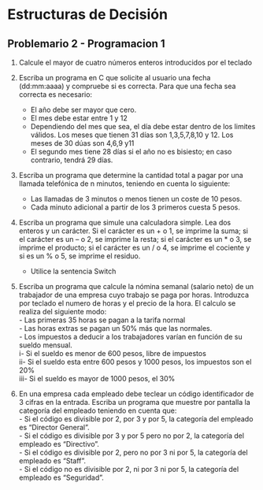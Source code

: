 # Estructuras de Decisión
## Problemario 2 - Programacion 1

1.	Calcule el mayor de cuatro números enteros introducidos por el teclado 

4.	Escriba un programa en C que solicite al usuario una fecha (dd:mm:aaaa) y compruebe si es 
	correcta. Para que una fecha sea correcta es necesario:
	
	-	El año debe ser mayor que cero. 
	-	El mes debe estar entre 1 y 12 
	-	Dependiendo del mes que sea, el día debe estar dentro de los limites válidos. Los
		meses que tienen 31 días son 1,3,5,7,8,10 y 12. Los meses de 30 dúas son 4,6,9 y11 
	-	El segundo mes tiene 28 días si el año no es bisiesto; en caso contrario, tendrá 29 días. 

5.	Escriba un programa que determine la cantidad total a pagar por una llamada telefónica de 
	n minutos, teniendo en cuenta lo siguiente: 
	
	-	Las llamadas de 3 minutos o menos tienen un coste de 10 pesos. 
	-	Cada minuto adicional a partir de los 3 primeros cuesta 5 pesos.
	
6.	Escriba un programa que simule una calculadora simple. Lea dos enteros y un carácter. Si 
	el carácter es un + o 1, se imprime la suma; si el carácter es un – o 2, se imprime la resta; si 
	el carácter es un * o 3, se imprime el producto; si el carácter es un / o 4, se imprime el 
	cociente y si es un % o 5, se imprime el residuo. 
	-	Utilice la sentencia Switch 

8.	Escriba un programa que calcule la nómina semanal (salario neto) de un trabajador de una 
	empresa cuyo trabajo se paga por horas. Introduzca por teclado el numero de horas y el 
	precio de la hora. El calculo se realiza del siguiente modo: <br>
		-	Las primeras 35 horas se pagan a la tarifa normal <br> 
		-	Las horas extras se pagan un 50% más que las normales. <br> 
		-	Los impuestos a deducir a los trabajadores varían en función de su sueldo mensual. <br> 
			i-		Si el sueldo es menor de 600 pesos, libre de impuestos <br>
			ii-		Si el sueldo esta entre 600 pesos y 1000 pesos, los impuestos son el 20% <br> 
			iii-	Si el sueldo es mayor de 1000 pesos, el 30% <br>

9.	En una empresa cada empleado debe teclear un código identificador de 3 cifras en la 
	entrada. Escriba un programa que muestre por pantalla la categoría del empleado teniendo 
	en cuenta que: <br>
		-	Si el código es divisible por 2, por 3 y por 5, la categoría del empleado es “Director General”. <br>
		-	Si el código es divisible por 3 y por 5 pero no por 2, la categoría del empleado es “Directivo”. <br>
		-	Si el código es divisible por 2, pero no por 3 ni por 5, la categoría del empleado es “Staff”. <br>
		-	Si el código no es divisible por 2, ni por 3 ni por 5, la categoría del empleado es “Seguridad”.<br>
